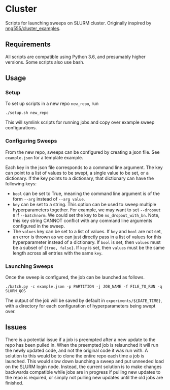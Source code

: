 # Cluster
Scripts for launching sweeps on SLURM cluster. Originally inspired by [nng555/cluster_examples](https://github.com/nng555/cluster_examples).

## Requirements
All scripts are compatible using Python 3.6, and presumably higher versions. 
Some scripts also use bash.

## Usage

### Setup
To set up scripts in a new repo `new_repo`, run
```
./setup.sh new_repo
```
This will symlink scripts for running jobs and copy over
example sweep configurations.

### Configuring Sweeps
From the new repo, sweeps can be configured by creating a json file.
See `example.json` for a template example.

Each key in the json file corresponds to a command line argument.
The key can point to a list of values to be swept, a single value to be set, 
or a dictionary.
If the key points to a dictionary, that dictionary can have the following keys:
- `bool` can be set to True, 
  meaning the command line argument is of the form `--arg` instead of `--arg value`.
- `key` can be set to a string.
  This option can be used to sweep multiple hyperparameters together.
  For example, we may want to set `--dropout 0` if `--batchnorm`.
  We could set the key to be `no_dropout_with_bn`.
  Note, this key string CANNOT conflict with 
  any command line arguments configured in the sweep.
- The `values` key can be set to a list of values.
  If `key` and `bool` are not set, an error is thrown as we can just
  directly pass in a list of values for this hyperparameter instead of a dictionary.
  If `bool` is set, then `values` must be a subset of `{true, false}`.
  If `key` is set, then `values` must be the same length across all entries with the same `key`.

### Launching Sweeps

Once the sweep is configured, the job can be launched as follows.
```
./batch.py -c example.json -p PARTITION -j JOB_NAME -f FILE_TO_RUN -q SLURM_QOS
```

The output of the job will be saved by default in `experiments/${DATE_TIME}`, 
with a directory for each configuration of hyperparameters being swept over.

## Issues
There is a potential issue if a job is preempted after a new update to the repo has been pulled in.
When the preempted job is relaunched it will run the newly updated code, and not the 
original code it was run with. 
A solution to this would be to clone the entire repo each time
a job is launched. 
This would slow down launching a sweep and put unneeded load on the SLURM login node.
Instead, the current solution is to make changes backwards compatible while jobs are in progress
if pulling new updates to the repo is required, or simply not pulling
new updates until the old jobs are finished.

